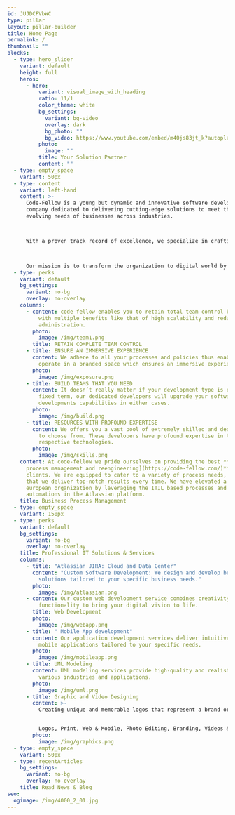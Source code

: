 ```yaml
---
id: JUJDCFVbWC
type: pillar
layout: pillar-builder
title: Home Page
permalink: /
thumbnail: ""
blocks:
  - type: hero_slider
    variant: default
    height: full
    heros:
      - hero:
          variant: visual_image_with_heading
          ratio: 11/1
          color_theme: white
          bg_settings:
            variant: bg-video
            overlay: dark
            bg_photo: ""
            bg_video: https://www.youtube.com/embed/m40js83jt_k?autoplay=1&playlist=m40js83jt_k&hd=1&loop=1&controls=1&showinfo=0&mute=1&disablekb=1&fs=0&modestbranding=0&color=white&theme=light&rel=0&version=3&iv_load_policy=3
          photo:
            image: ""
          title: Your Solution Partner
          content: ""
  - type: empty_space
    variant: 50px
  - type: content
    variant: left-hand
    content: >-
      Code-Fellow is a young but dynamic and innovative software development
      company dedicated to delivering cutting-edge solutions to meet the
      evolving needs of businesses across industries. 



      With a proven track record of excellence, we specialize in crafting tailored software solutions that drive efficiency, enhance productivity, and propel businesses to new heights.



      Our mission is to transform the organization to digital world by providing top-notch software solutions, business process definition and re-engineering to meet the expectations of our clients. We are committed to delivering quality, reliability, and value through our products and services, enabling our client organization to thrive in an increasingly digital world.
  - type: perks
    variant: default
    bg_settings:
      variant: no-bg
      overlay: no-overlay
    columns:
      - content: code-fellow enables you to retain total team control by empowering you
          with multiple benefits like that of high scalability and reduced
          administration.
        photo:
          image: /img/team1.png
        title: RETAIN COMPLETE TEAM CONTROL
      - title: ENSURE AN IMMERSIVE EXPERIENCE
        content: We adhere to all your processes and policies thus enabling your team to
          operate in a branded space which ensures an immersive experience.
        photo:
          image: /img/exposure.png
      - title: BUILD TEAMS THAT YOU NEED
        content: It doesn’t really matter if your development type is open-ended or
          fixed term, our dedicated developers will upgrade your software
          developments capabilities in either cases.
        photo:
          image: /img/build.png
      - title: RESOURCES WITH PROFOUND EXPERTISE
        content: We offers you a vast pool of extremely skilled and dedicated developers
          to choose from. These developers have profound expertise in their
          respective technologies.
        photo:
          image: /img/skills.png
    content: At code-fellow we pride ourselves on providing the best **[business
      process management and reengineering](https://code-fellow.com/)** for our
      clients. We are equipped to cater to a variety of process needs, ensuring
      that we deliver top-notch results every time. We have elevated a number of
      european organization by leveraging the ITIL based processes and their
      automations in the Atlassian platform.
    title: Business Process Management
  - type: empty_space
    variant: 150px
  - type: perks
    variant: default
    bg_settings:
      variant: no-bg
      overlay: no-overlay
    title: Professional IT Solutions & Services
    columns:
      - title: "Atlassian JIRA: Cloud and Data Center"
        content: "Custom Software Development: We design and develop bespoke software
          solutions tailored to your specific business needs."
        photo:
          image: /img/atlassian.png
      - content: Our custom web development service combines creativity and
          functionality to bring your digital vision to life.
        title: Web Development
        photo:
          image: /img/webapp.png
      - title: " Mobile App development"
        content: Our application development services deliver intuitive and feature-rich
          mobile applications tailored to your specific needs.
        photo:
          image: /img/mobileapp.png
      - title: UML Modeling
        content: UML modeling services provide high-quality and realistic design for
          various industries and applications.
        photo:
          image: /img/uml.png
      - title: Graphic and Video Designing
        content: >-
          Creating unique and memorable logos that represent a brand or company.


          Logos, Print, Web & Mobile, P﻿hoto Editing,﻿ Branding, Videos & Animation.
        photo:
          image: /img/graphics.png
  - type: empty_space
    variant: 50px
  - type: recentArticles
    bg_settings:
      variant: no-bg
      overlay: no-overlay
    title: Read News & Blog
seo:
  ogimage: /img/4000_2_01.jpg
---
```

